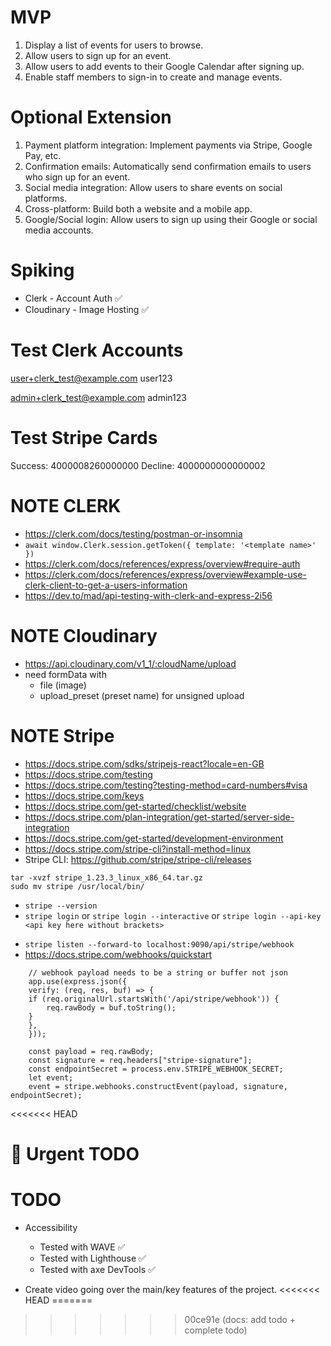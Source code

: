 # MVP
1. Display a list of events for users to browse. 
2. Allow users to sign up for an event. 
3. Allow users to add events to their Google Calendar after signing up. 
4. Enable staff members to sign-in to create and manage events.

# Optional Extension
1. Payment platform integration: Implement payments via Stripe, Google Pay, etc. 
2. Confirmation emails: Automatically send confirmation emails to users who sign up for an event. 
3. Social media integration: Allow users to share events on social platforms. 
4. Cross-platform: Build both a website and a mobile app. 
5. Google/Social login: Allow users to sign up using their Google or social media accounts.

# Spiking
- Clerk - Account Auth ✅
- Cloudinary - Image Hosting ✅

# Test Clerk Accounts
user+clerk_test@example.com
user123

admin+clerk_test@example.com
admin123

# Test Stripe Cards
Success: 4000008260000000
Decline: 4000000000000002

# NOTE CLERK
- https://clerk.com/docs/testing/postman-or-insomnia
- `await window.Clerk.session.getToken({ template: '<template name>' })`
- https://clerk.com/docs/references/express/overview#require-auth
- https://clerk.com/docs/references/express/overview#example-use-clerk-client-to-get-a-users-information
- https://dev.to/mad/api-testing-with-clerk-and-express-2i56


# NOTE Cloudinary
- https://api.cloudinary.com/v1_1/:cloudName/upload
- need formData with
    - file (image)
    - upload_preset (preset name) for unsigned upload


# NOTE Stripe
- https://docs.stripe.com/sdks/stripejs-react?locale=en-GB
- https://docs.stripe.com/testing
- https://docs.stripe.com/testing?testing-method=card-numbers#visa
- https://docs.stripe.com/keys
- https://docs.stripe.com/get-started/checklist/website
- https://docs.stripe.com/plan-integration/get-started/server-side-integration
- https://docs.stripe.com/get-started/development-environment
- https://docs.stripe.com/stripe-cli?install-method=linux
- Stripe CLI: https://github.com/stripe/stripe-cli/releases
```
tar -xvzf stripe_1.23.3_linux_x86_64.tar.gz
sudo mv stripe /usr/local/bin/
```
- `stripe --version`
- `stripe login` or `stripe login --interactive` or `stripe login --api-key <api key here without brackets>`
<!-- - `stripe listen --forward-to localhost:port/api/webhook-route` -->
- `stripe listen --forward-to localhost:9090/api/stripe/webhook`
- https://docs.stripe.com/webhooks/quickstart
```
    // webhook payload needs to be a string or buffer not json
    app.use(express.json({
    verify: (req, res, buf) => {
    if (req.originalUrl.startsWith('/api/stripe/webhook')) {
        req.rawBody = buf.toString();
    }
    },
    }));
```

```
    const payload = req.rawBody;
    const signature = req.headers["stripe-signature"];
    const endpointSecret = process.env.STRIPE_WEBHOOK_SECRET;
    let event;
    event = stripe.webhooks.constructEvent(payload, signature, endpointSecret);
```

<<<<<<< HEAD
# 🔴 Urgent TODO

# TODO
- Accessibility
    - Tested with WAVE ✅
    - Tested with Lighthouse ✅
    - Tested with axe DevTools ✅

- Create video going over the main/key features of the project.
<<<<<<< HEAD
=======

>>>>>>> 00ce91e (docs: add todo + complete todo)


